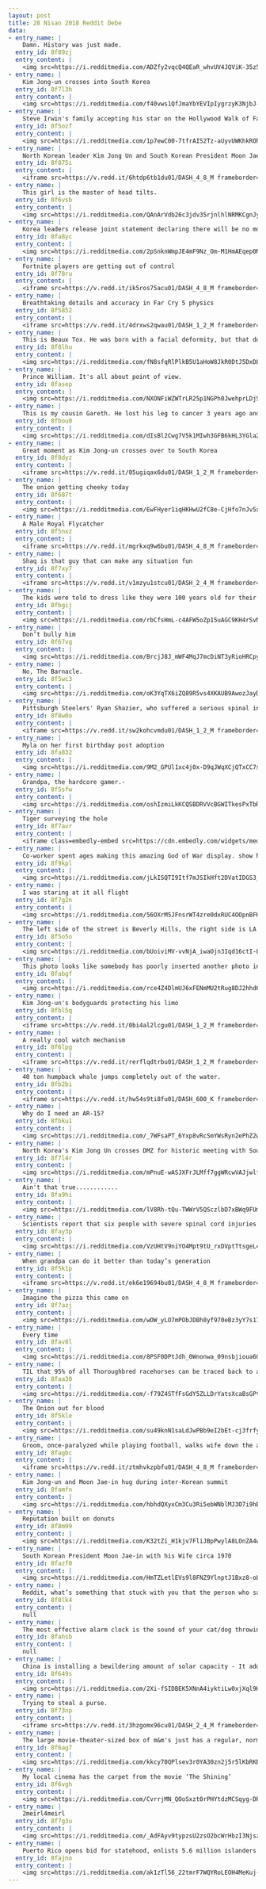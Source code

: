 ```yaml
---
layout: post
title: 28 Nisan 2018 Reddit Debe
data:
- entry_name: |
    Damn. History was just made.
  entry_id: 8f89zj
  entry_content: |
    <img src=https://i.redditmedia.com/ADZfy2vqcQ4QEaR_whvUV4JQViK-35z5iiPyMg9XfXQ.jpg?s=2b04818e1cf05e7250bfb3004c71e3be frameborder=0>
- entry_name: |
    Kim Jong-un crosses into South Korea
  entry_id: 8f7l3h
  entry_content: |
    <img src=https://i.redditmedia.com/f40vws1QfJmaYbYEVIpIygrzyK3NjbJ-7NbPPSLC-Pc.jpg?s=f40d478d9a4c596c720b92395eb245f4 frameborder=0>
- entry_name: |
    Steve Irwin's family accepting his star on the Hollywood Walk of Fame
  entry_id: 8f5ozf
  entry_content: |
    <img src=https://i.redditmedia.com/1p7ewC00-7tfrAIS2Tz-aUyvUWKhkROh0BrwUwzmVHA.jpg?s=f0e94c5c8fd676f23b9693e4323a045b frameborder=0>
- entry_name: |
    North Korean leader Kim Jong Un and South Korean President Moon Jae-in shake hands at the DMZ
  entry_id: 8f875i
  entry_content: |
    <iframe src=https://v.redd.it/6htdp6tb1du01/DASH_4_8_M frameborder=0></iframe>
- entry_name: |
    This girl is the master of head tilts.
  entry_id: 8f6vsb
  entry_content: |
    <img src=https://i.redditmedia.com/QAnArVdb26c3jdv35rjnlhlNRMKCgnJyUWHoPuUiynM.jpg?s=5273bb6b0903232f20971377e8658367 frameborder=0>
- entry_name: |
    Korea leaders release joint statement declaring there will be no more war on the Korean Peninsula
  entry_id: 8fa8yc
  entry_content: |
    <img src=https://i.redditmedia.com/2pSnknWmpJE4mF9Nz_Om-M1HmAEqep0N35iyuESDP1c.jpg?s=c03c0e75c8c418076152b0aff4c5ef86 frameborder=0>
- entry_name: |
    Fortnite players are getting out of control
  entry_id: 8f78ru
  entry_content: |
    <iframe src=https://v.redd.it/ik5ros75acu01/DASH_4_8_M frameborder=0></iframe>
- entry_name: |
    Breathtaking details and accuracy in Far Cry 5 physics
  entry_id: 8f5852
  entry_content: |
    <iframe src=https://v.redd.it/4drxws2qwau01/DASH_1_2_M frameborder=0></iframe>
- entry_name: |
    This is Beaux Tox. He was born with a facial deformity, but that doesn’t stop him from being one happy pup
  entry_id: 8f8lhu
  entry_content: |
    <img src=https://i.redditmedia.com/fN8sfqRlPlkB5U1aHoW8JkR0DtJ5DxDLGpdipiUx50w.jpg?s=e37762deea6b265c1b55cfe154c90e2b frameborder=0>
- entry_name: |
    Prince William. It's all about point of view.
  entry_id: 8fasep
  entry_content: |
    <img src=https://i.redditmedia.com/NXONFiWZWTrLR25p1NGPh0JwehprLDjStisjVjao1PY.jpg?s=7368101c7b1622ee340213246624454b frameborder=0>
- entry_name: |
    This is my cousin Gareth. He lost his leg to cancer 3 years ago and now has 15 lung tumours and is terminally ill at age 26. Last week he completed the London Marathon.
  entry_id: 8fbou0
  entry_content: |
    <img src=https://i.redditmedia.com/dIsBl2Cwg7V5k1MIwh3GFB6kHL3YGla2V7Xc5Xtqdg8.jpg?s=971a8a9458b6c2d34a1a57e580819bca frameborder=0>
- entry_name: |
    Great moment as Kim Jong-un crosses over to South Korea
  entry_id: 8f8dyz
  entry_content: |
    <iframe src=https://v.redd.it/05ugiqax6du01/DASH_1_2_M frameborder=0></iframe>
- entry_name: |
    The onion getting cheeky today
  entry_id: 8f687t
  entry_content: |
    <img src=https://i.redditmedia.com/EwFHyer1iqHKHwU2fC8e-CjHfo7nJv5xhYqRlGRhDxA.png?s=527922794a052b73c93390edf7ee1409 frameborder=0>
- entry_name: |
    A Male Royal Flycatcher
  entry_id: 8f5nxz
  entry_content: |
    <iframe src=https://v.redd.it/mgrkxq9w6bu01/DASH_4_8_M frameborder=0></iframe>
- entry_name: |
    Shaq is that guy that can make any situation fun
  entry_id: 8f7xy7
  entry_content: |
    <iframe src=https://v.redd.it/v1mzyu1stcu01/DASH_2_4_M frameborder=0></iframe>
- entry_name: |
    The kids were told to dress like they were 100 years old for their 100th day of school so my son got a haircut.
  entry_id: 8fbgij
  entry_content: |
    <img src=https://i.redditmedia.com/rbCfsHmL-c4AFW5oZp15uAGC9KH4rSvNrKSiU4JEAC8.jpg?s=66c9f5e7a0cc65033b587e3eec2a781f frameborder=0>
- entry_name: |
    Don’t bully him
  entry_id: 8f67vg
  entry_content: |
    <img src=https://i.redditmedia.com/BrcjJ8J_mWF4MqJ7mcDiNT3yRioHRCpyJDZet_tKGEA.jpg?s=95e57a245cab49a997e1ca0986dac088 frameborder=0>
- entry_name: |
    No, The Barnacle.
  entry_id: 8f5wc3
  entry_content: |
    <img src=https://i.redditmedia.com/oK3YqTX6iZQ89R5vs4XKAUB9AwozJayDq9EfDTW2bl8.jpg?s=8dddcd4b841eec472db7f6385ce5e243 frameborder=0>
- entry_name: |
    Pittsburgh Steelers' Ryan Shazier, who suffered a serious spinal injury in December, walks on stage to announce team's 1st round draft pick
  entry_id: 8f8w0o
  entry_content: |
    <iframe src=https://v.redd.it/sw2kohcvmdu01/DASH_1_2_M frameborder=0></iframe>
- entry_name: |
    Myla on her first birthday post adoption
  entry_id: 8fa832
  entry_content: |
    <img src=https://i.redditmedia.com/9M2_GPUl1xc4j0x-D9qJWqXCjQTxCC7s-X8Hc2ezjvw.jpg?s=f42decced863c14c5b0228683a2ae2c0 frameborder=0>
- entry_name: |
    Grandpa, the hardcore gamer.-
  entry_id: 8f5sfw
  entry_content: |
    <img src=https://i.redditmedia.com/oshIzmiLkKCQSBDRVVcBGWITkesPxTbRG1WxgC1pktc.jpg?s=182bb6929faa10a3416b8dc624b3b8d9 frameborder=0>
- entry_name: |
    Tiger surveying the hole
  entry_id: 8f7avr
  entry_content: |
    <iframe class=embedly-embed src=https://cdn.embedly.com/widgets/media.html?src=https%3A%2F%2Fgfycat.com%2Fifr%2FJadedTotalBlackfly&url=https%3A%2F%2Fgfycat.com%2Fjadedtotalblackfly&image=https%3A%2F%2Fthumbs.gfycat.com%2FJadedTotalBlackfly-size_restricted.gif&key=2aa3c4d5f3de4f5b9120b660ad850dc9&type=text%2Fhtml&schema=gfycat width=600 height=600 scrolling=no frameborder=0 allowfullscreen></iframe>
- entry_name: |
    Co-worker spent ages making this amazing God of War display. show him some love!
  entry_id: 8f9kpl
  entry_content: |
    <img src=https://i.redditmedia.com/jLkISQTI9Itf7mJSIkHft2DVatIDGS3_iRadRLEeaj4.jpg?s=14c76d8ef90ff51fa133890f0f54e641 frameborder=0>
- entry_name: |
    I was staring at it all flight
  entry_id: 8f7g2n
  entry_content: |
    <img src=https://i.redditmedia.com/56OXrM5JFnsrWT4zre0dxRUC4OOpnBFKZe8Obg6K-U4.jpg?s=fec2136e741970258c556e144560f126 frameborder=0>
- entry_name: |
    The left side of the street is Beverly Hills, the right side is LA. Beverly Hills only paves their side.
  entry_id: 8f5o5o
  entry_content: |
    <img src=https://i.redditmedia.com/bUoiviMV-vvNjA_iwaOjn3Iqd16ctI-LmECSWdII5pw.jpg?s=d7b48a935d1b8d591345d49613af678b frameborder=0>
- entry_name: |
    This photo looks like somebody has poorly inserted another photo into it.
  entry_id: 8fabgf
  entry_content: |
    <img src=https://i.redditmedia.com/rce4Z4DlmUJ6xFENmMU2tRug8DJ2hhd6C8gihEE3ogM.jpg?s=4e252b925b9487c029912aab2fd9b806 frameborder=0>
- entry_name: |
    Kim Jong-un's bodyguards protecting his limo
  entry_id: 8fbl5q
  entry_content: |
    <iframe src=https://v.redd.it/0bi4al2lcgu01/DASH_1_2_M frameborder=0></iframe>
- entry_name: |
    A really cool watch mechanism
  entry_id: 8f6lpg
  entry_content: |
    <iframe src=https://v.redd.it/rerflqdtrbu01/DASH_1_2_M frameborder=0></iframe>
- entry_name: |
    40 ton humpback whale jumps completely out of the water.
  entry_id: 8fb2bi
  entry_content: |
    <iframe src=https://v.redd.it/hw54s9ti8fu01/DASH_600_K frameborder=0></iframe>
- entry_name: |
    Why do I need an AR-15?
  entry_id: 8fbku1
  entry_content: |
    <img src=https://i.redditmedia.com/_7WFsaPT_6Yxp8vRcSmYWsRyn2ePhZ2wJvZcQsI0C7A.jpg?s=3ef283d3ff98ee1f7f00435812316530 frameborder=0>
- entry_name: |
    North Korea's Kim Jong Un crosses DMZ for historic meeting with South Korea
  entry_id: 8f7l4r
  entry_content: |
    <img src=https://i.redditmedia.com/mPnuE-wASJXFrJLMff7ggWRcwVAJjwlf-O4nF9u3OF8.jpg?s=a6f36a15483c90c326dbfed705c275a8 frameborder=0>
- entry_name: |
    Ain't that true............
  entry_id: 8fa9hi
  entry_content: |
    <img src=https://i.redditmedia.com/lV8Rh-tQu-TWWrV5QSczlbD7xBWq9FUmDXBmrlSCh1M.png?s=f6dd400002658bdf778f2ae1f2bbe37c frameborder=0>
- entry_name: |
    Scientists report that six people with severe spinal cord injuries — three of them completely paralyzed — have regained use of their hands and fingers for the first time in years after undergoing a nonsurgical, noninvasive spinal stimulation procedure the researchers developed.
  entry_id: 8fay3p
  entry_content: |
    <img src=https://i.redditmedia.com/VzUHtV9niYO4Mpt9tU_rxDVptTtsgeL4-g-yi-4v3XQ.jpg?s=92bc8f89fbadb32270c853ddcb90ebb3 frameborder=0>
- entry_name: |
    When grandpa can do it better than today’s generation
  entry_id: 8f5k1p
  entry_content: |
    <iframe src=https://v.redd.it/ek6e19694bu01/DASH_4_8_M frameborder=0></iframe>
- entry_name: |
    Imagine the pizza this came on
  entry_id: 8f7azj
  entry_content: |
    <img src=https://i.redditmedia.com/wOW_yLO7mPObJDBh8yf970eBz3yY7s17ViO3gpMuJc0.jpg?s=4e9c6b04025560b6b13d59ce867a953c frameborder=0>
- entry_name: |
    Every time
  entry_id: 8fav8l
  entry_content: |
    <img src=https://i.redditmedia.com/8PSF0DPtJdh_0Wnonwa_09nsbjioua6Crs-l96-dTgo.jpg?s=f17c67cc9872894091a3b3b8d3a9c2e7 frameborder=0>
- entry_name: |
    TIL that 95% of all Thoroughbred racehorses can be traced back to a single 18th-century stallion
  entry_id: 8faa30
  entry_content: |
    <img src=https://i.redditmedia.com/-f79Z4STfFsGdY5ZLLDrYatsXcaBsGPtrcCSimpFOzc.jpg?s=881da4c6df3ff5ad39041d1517497343 frameborder=0>
- entry_name: |
    The Onion out for blood
  entry_id: 8f5kle
  entry_content: |
    <img src=https://i.redditmedia.com/su49knN1saLdJwPBb9eI2bEt-cj3frfynX1B1N3Yrtw.jpg?s=e4503e5605af5b36fdf3f54b30fec752 frameborder=0>
- entry_name: |
    Groom, once-paralyzed while playing football, walks wife down the aisle
  entry_id: 8fagbc
  entry_content: |
    <iframe src=https://v.redd.it/ztmhvkzpbfu01/DASH_4_8_M frameborder=0></iframe>
- entry_name: |
    Kim Jong-un and Moon Jae-in hug during inter-Korean summit
  entry_id: 8famfn
  entry_content: |
    <img src=https://i.redditmedia.com/hbhdQXyxCm3Cu3Ri5ebWNblMJ3O7i9hBXMi2SUrkBXs.png?s=3610f1c26a40ee121086f621f99c7162 frameborder=0>
- entry_name: |
    Reputation built on donuts
  entry_id: 8f8m99
  entry_content: |
    <img src=https://i.redditmedia.com/K32tZi_H1kjv7FliJBpPwylA8LOnZA4waP_drunrymo.jpg?s=edeff2d8d7ee6f80aa48a59db2fa9876 frameborder=0>
- entry_name: |
    South Korean President Moon Jae-in with his Wife circa 1970
  entry_id: 8fazf0
  entry_content: |
    <img src=https://i.redditmedia.com/HmTZLetlEVs9l8FNZ9YlnptJ1Bxz8-oL3lEJgML8HOw.jpg?s=99866c754b02418d653428421ff58d0c frameborder=0>
- entry_name: |
    Reddit, what’s something that stuck with you that the person who said it probably never realized would have an impact?
  entry_id: 8f8lk4
  entry_content: |
    null
- entry_name: |
    The most effective alarm clock is the sound of your cat/dog throwing up on the floor.
  entry_id: 8fahsb
  entry_content: |
    null
- entry_name: |
    China is installing a bewildering amount of solar capacity - It added almost 10 gigawatts of photovoltaic generation to its grid in the first three months of this year: “This is the power equivalent of 10 giant nuclear plants brought on line in three months”
  entry_id: 8f649s
  entry_content: |
    <img src=https://i.redditmedia.com/2Xi-fSIDBEK5XNnA4iyktiLw0xjXql9HXQhlJyE0iI4.jpg?s=be4774fb980adc371db5b84c07023abb frameborder=0>
- entry_name: |
    Trying to steal a purse.
  entry_id: 8f73np
  entry_content: |
    <iframe src=https://v.redd.it/3hzgomx96cu01/DASH_2_4_M frameborder=0></iframe>
- entry_name: |
    The large movie-theater-sized box of m&m's just has a regular, normal sized bag inside. And it cost $4.75
  entry_id: 8f6ag7
  entry_content: |
    <img src=https://i.redditmedia.com/kkcy70QPlsev3r0YA30zn2j5r5lKbRKBW2P1-kkA6S0.jpg?s=66cde170505e0456be3508a2f0dfcba0 frameborder=0>
- entry_name: |
    My local cinema has the carpet from the movie ‘The Shining’
  entry_id: 8f6vgh
  entry_content: |
    <img src=https://i.redditmedia.com/CvrrjMN_QOoSxzt0rPHYtdzMCSqyg-DPKtf7CL8l7yg.jpg?s=1f0e9b5d12117e025339c925dc09d59e frameborder=0>
- entry_name: |
    2meirl4meirl
  entry_id: 8f7g3u
  entry_content: |
    <img src=https://i.redditmedia.com/_AdFAyv9typzsU2zsO2bcWrHbzI3NjszwA6GM73TOMs.png?s=8ab7ee00e8aa3bdba69927cfc641e7c8 frameborder=0>
- entry_name: |
    Puerto Rico opens bid for statehood, enlists 5.6 million islanders in US
  entry_id: 8fajno
  entry_content: |
    <img src=https://i.redditmedia.com/ak1zTl56_22tmrF7WQYRoLEOH4MeKuj-nqg6B3J4d7g.jpg?s=62740e12a2a13e6eafd6eef01eaa05cb frameborder=0>
---
```

